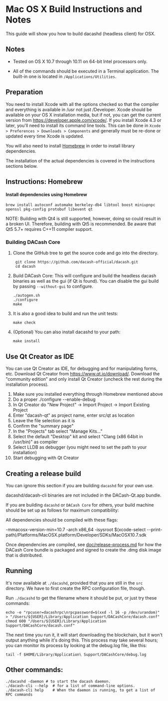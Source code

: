 Mac OS X Build Instructions and Notes
====================================
This guide will show you how to build dacashd (headless client) for OSX.

Notes
-----

* Tested on OS X 10.7 through 10.11 on 64-bit Intel processors only.

* All of the commands should be executed in a Terminal application. The
built-in one is located in `/Applications/Utilities`.

Preparation
-----------

You need to install Xcode with all the options checked so that the compiler
and everything is available in /usr not just /Developer. Xcode should be
available on your OS X installation media, but if not, you can get the
current version from https://developer.apple.com/xcode/. If you install
Xcode 4.3 or later, you'll need to install its command line tools. This can
be done in `Xcode > Preferences > Downloads > Components` and generally must
be re-done or updated every time Xcode is updated.

You will also need to install [Homebrew](http://brew.sh) in order to install library
dependencies.

The installation of the actual dependencies is covered in the instructions
sections below.

Instructions: Homebrew
----------------------

#### Install dependencies using Homebrew

    brew install autoconf automake berkeley-db4 libtool boost miniupnpc openssl pkg-config protobuf libevent qt

NOTE: Building with Qt4 is still supported, however, doing so could result in a broken UI. Therefore, building with Qt5 is recommended. Be aware that Qt5 5.7+ requires C++11 compiler support.

### Building DACash Core

1. Clone the GitHub tree to get the source code and go into the directory.

        git clone https://github.com/dacash-official/dacash.git
        cd dacash

2.  Build DACash Core:
    This will configure and build the headless dacash binaries as well as the gui (if Qt is found).
    You can disable the gui build by passing `--without-gui` to configure.

        ./autogen.sh
        ./configure
        make

3.  It is also a good idea to build and run the unit tests:

        make check

4.  (Optional) You can also install dacashd to your path:

        make install

Use Qt Creator as IDE
------------------------
You can use Qt Creator as IDE, for debugging and for manipulating forms, etc.
Download Qt Creator from https://www.qt.io/download/. Download the "community edition" and only install Qt Creator (uncheck the rest during the installation process).

1. Make sure you installed everything through Homebrew mentioned above
2. Do a proper ./configure --enable-debug
3. In Qt Creator do "New Project" -> Import Project -> Import Existing Project
4. Enter "dacash-qt" as project name, enter src/qt as location
5. Leave the file selection as it is
6. Confirm the "summary page"
7. In the "Projects" tab select "Manage Kits..."
8. Select the default "Desktop" kit and select "Clang (x86 64bit in /usr/bin)" as compiler
9. Select LLDB as debugger (you might need to set the path to your installation)
10. Start debugging with Qt Creator

Creating a release build
------------------------
You can ignore this section if you are building `dacashd` for your own use.

dacashd/dacash-cli binaries are not included in the DACash-Qt.app bundle.

If you are building `dacashd` or `DACash Core` for others, your build machine should be set up
as follows for maximum compatibility:

All dependencies should be compiled with these flags:

 -mmacosx-version-min=10.7
 -arch x86_64
 -isysroot $(xcode-select --print-path)/Platforms/MacOSX.platform/Developer/SDKs/MacOSX10.7.sdk

Once dependencies are compiled, see [doc/release-process.md](release-process.md) for how the DACash Core
bundle is packaged and signed to create the .dmg disk image that is distributed.

Running
-------

It's now available at `./dacashd`, provided that you are still in the `src`
directory. We have to first create the RPC configuration file, though.

Run `./dacashd` to get the filename where it should be put, or just try these
commands:

    echo -e "rpcuser=dacashrpc\nrpcpassword=$(xxd -l 16 -p /dev/urandom)" > "/Users/${USER}/Library/Application Support/DACashCore/dacash.conf"
    chmod 600 "/Users/${USER}/Library/Application Support/DACashCore/dacash.conf"

The next time you run it, it will start downloading the blockchain, but it won't
output anything while it's doing this. This process may take several hours;
you can monitor its process by looking at the debug.log file, like this:

    tail -f $HOME/Library/Application\ Support/DACashCore/debug.log

Other commands:
-------

    ./dacashd -daemon # to start the dacash daemon.
    ./dacash-cli --help  # for a list of command-line options.
    ./dacash-cli help    # When the daemon is running, to get a list of RPC commands
